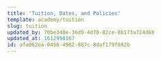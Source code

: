 ```yaml
---
title: 'Tuition, Dates, and Policies'
template: academy/tuition
slug: tuition
updated_by: 70be348e-36d9-4d70-82ce-0b173a724d68
updated_at: 1612998167
id: afa062ea-0456-4982-887c-8daf179f802b
---
```

